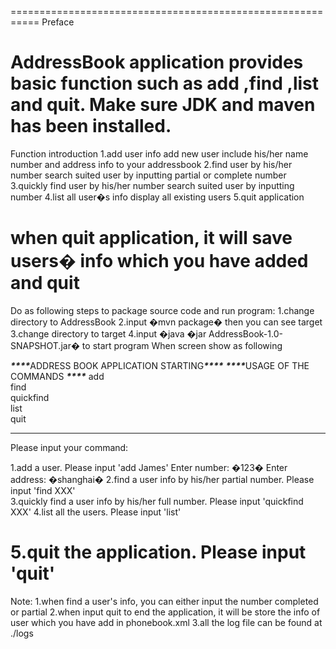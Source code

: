<p>===========================================================
Preface </p>

<h1>AddressBook application provides basic function such as add ,find ,list and quit. Make sure JDK and maven has been installed.</h1>

<p>Function introduction
1.add user info
add new user include his/her name number and address info to your addressbook
2.find user by his/her number
   search suited user by inputting partial or complete number
3.quickly find user by his/her number
   search suited user by inputting number
4.list all user�s info
   display all existing users 
5.quit application</p>

<h1>when quit application, it will save users� info which you have added and quit</h1>

<p>Do as following steps to package source code and run program:
1.change directory to AddressBook
2.input �mvn package� then you can see target
3.change directory to target
4.input �java �jar AddressBook-1.0-SNAPSHOT.jar� to start program
When screen show as following</p>

<p><strong><em>*</em><em>*</em><em>*</em><em>*</em></strong>ADDRESS BOOK APPLICATION STARTING<strong><em>*</em><em>*</em><em>*</em><em>*</em></strong>
<strong><em>*</em><em>*</em><em>*</em><em>*</em></strong>USAGE OF THE COMMANDS            <strong><em>*</em><em>*</em><em>*</em><em>*</em></strong>
                add <name> <br />
                find <number> <br />
                quickfind <number> <br />
                list <br />
                quit <br />
<hr />
Please input your command: </p>

<p>1.add a user. Please input 'add James' 
  Enter number: �123�
  Enter address: �shanghai�
2.find a user info by his/her partial number. Please input 'find XXX' <br />
3.quickly find a user info by his/her full number. Please input 'quickfind XXX' 
4.list all the users. Please input 'list'</p>

<h1>5.quit the application. Please input 'quit'</h1>

<p>Note:
1.when find a user's info, you can either input the number completed or partial
2.when input quit to end the application, it will be store the info of user which you have add in phonebook.xml
3.all the log file can be found at ./logs</p>